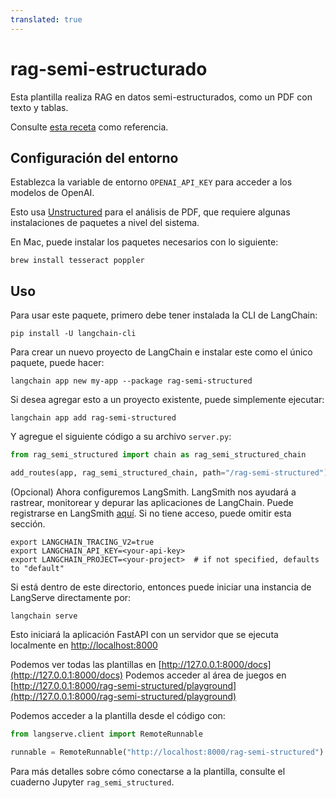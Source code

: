 ```yaml
---
translated: true
---
```


# rag-semi-estructurado

Esta plantilla realiza RAG en datos semi-estructurados, como un PDF con texto y tablas.

Consulte [esta receta](https://github.com/langchain-ai/langchain/blob/master/cookbook/Semi_Structured_RAG.ipynb) como referencia.

## Configuración del entorno

Establezca la variable de entorno `OPENAI_API_KEY` para acceder a los modelos de OpenAI.

Esto usa [Unstructured](https://unstructured-io.github.io/unstructured/) para el análisis de PDF, que requiere algunas instalaciones de paquetes a nivel del sistema.

En Mac, puede instalar los paquetes necesarios con lo siguiente:

```shell
brew install tesseract poppler
```

## Uso

Para usar este paquete, primero debe tener instalada la CLI de LangChain:

```shell
pip install -U langchain-cli
```

Para crear un nuevo proyecto de LangChain e instalar este como el único paquete, puede hacer:

```shell
langchain app new my-app --package rag-semi-structured
```

Si desea agregar esto a un proyecto existente, puede simplemente ejecutar:

```shell
langchain app add rag-semi-structured
```

Y agregue el siguiente código a su archivo `server.py`:

```python
from rag_semi_structured import chain as rag_semi_structured_chain

add_routes(app, rag_semi_structured_chain, path="/rag-semi-structured")
```

(Opcional) Ahora configuremos LangSmith.
LangSmith nos ayudará a rastrear, monitorear y depurar las aplicaciones de LangChain.
Puede registrarse en LangSmith [aquí](https://smith.langchain.com/).
Si no tiene acceso, puede omitir esta sección.

```shell
export LANGCHAIN_TRACING_V2=true
export LANGCHAIN_API_KEY=<your-api-key>
export LANGCHAIN_PROJECT=<your-project>  # if not specified, defaults to "default"
```

Si está dentro de este directorio, entonces puede iniciar una instancia de LangServe directamente por:

```shell
langchain serve
```

Esto iniciará la aplicación FastAPI con un servidor que se ejecuta localmente en
[http://localhost:8000](http://localhost:8000)

Podemos ver todas las plantillas en [http://127.0.0.1:8000/docs](http://127.0.0.1:8000/docs)
Podemos acceder al área de juegos en [http://127.0.0.1:8000/rag-semi-structured/playground](http://127.0.0.1:8000/rag-semi-structured/playground)

Podemos acceder a la plantilla desde el código con:

```python
from langserve.client import RemoteRunnable

runnable = RemoteRunnable("http://localhost:8000/rag-semi-structured")
```

Para más detalles sobre cómo conectarse a la plantilla, consulte el cuaderno Jupyter `rag_semi_structured`.
